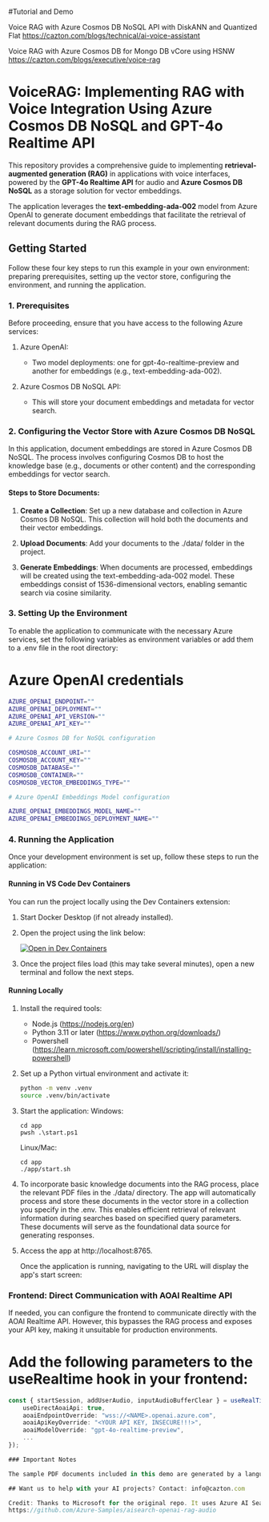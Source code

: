 #Tutorial and Demo

Voice RAG with Azure Cosmos DB NoSQL API with DiskANN and Quantized Flat
https://cazton.com/blogs/technical/ai-voice-assistant

Voice RAG with Azure Cosmos DB for Mongo DB vCore using HSNW
https://cazton.com/blogs/executive/voice-rag

# VoiceRAG: Implementing RAG with Voice Integration Using Azure Cosmos DB NoSQL and GPT-4o Realtime API

This repository provides a comprehensive guide to implementing **retrieval-augmented generation (RAG)** in applications with voice interfaces, powered by the **GPT-4o Realtime API** for audio and **Azure Cosmos DB NoSQL** as a storage solution for vector embeddings.

The application leverages the **text-embedding-ada-002** model from Azure OpenAI to generate document embeddings that facilitate the retrieval of relevant documents during the RAG process.

## Getting Started

Follow these four key steps to run this example in your own environment: preparing prerequisites,
setting up the vector store, configuring the environment, and running the application.

### 1. Prerequisites

Before proceeding, ensure that you have access to the following Azure services:

1. Azure OpenAI:

   - Two model deployments: one for gpt-4o-realtime-preview and another for embeddings (e.g., text-embedding-ada-002).

2. Azure Cosmos DB NoSQL API:
   - This will store your document embeddings and metadata for vector search.

### 2. Configuring the Vector Store with Azure Cosmos DB NoSQL

In this application, document embeddings are stored in Azure Cosmos DB NoSQL. The process involves configuring
Cosmos DB to host the knowledge base (e.g., documents or other content) and the corresponding embeddings for vector search.

#### Steps to Store Documents:

1. **Create a Collection**: Set up a new database and collection in Azure Cosmos DB NoSQL. This collection will hold both the documents and their vector embeddings.

2. **Upload Documents**: Add your documents to the ./data/ folder in the project.

3. **Generate Embeddings**: When documents are processed, embeddings will be created using the text-embedding-ada-002 model. These embeddings consist of 1536-dimensional vectors, enabling semantic search via cosine similarity.

### 3. Setting Up the Environment

To enable the application to communicate with the necessary Azure services, set the following variables as environment variables or add them to a .env file in the root directory:

# Azure OpenAI credentials

```bash
AZURE_OPENAI_ENDPOINT=""
AZURE_OPENAI_DEPLOYMENT=""
AZURE_OPENAI_API_VERSION=""
AZURE_OPENAI_API_KEY=""

# Azure Cosmos DB for NoSQL configuration

COSMOSDB_ACCOUNT_URI=""
COSMOSDB_ACCOUNT_KEY=""
COSMOSDB_DATABASE=""
COSMOSDB_CONTAINER=""
COSMOSDB_VECTOR_EMBEDDINGS_TYPE=""

# Azure OpenAI Embeddings Model configuration

AZURE_OPENAI_EMBEDDINGS_MODEL_NAME=""
AZURE_OPENAI_EMBEDDINGS_DEPLOYMENT_NAME=""
```

### 4. Running the Application

Once your development environment is set up, follow these steps to run the application:

#### Running in VS Code Dev Containers

You can run the project locally using the Dev Containers extension:

1. Start Docker Desktop (if not already installed).

2. Open the project using the link below:

   [![Open in Dev Containers](https://img.shields.io/static/v1?style=for-the-badge&label=Dev%20Containers&message=Open&color=blue&logo=visualstudiocode)](https://vscode.dev/redirect?url=vscode://ms-vscode-remote.remote-containers/cloneInVolume?url=https://github.com/azure-samples/aisearch-openai-rag-audio)

3. Once the project files load (this may take several minutes), open a new terminal and follow the next steps.

#### Running Locally

1. Install the required tools:

   - Node.js (https://nodejs.org/en)
   - Python 3.11 or later (https://www.python.org/downloads/)
   - Powershell (https://learn.microsoft.com/powershell/scripting/install/installing-powershell)

2. Set up a Python virtual environment and activate it:

   ```bash
   python -m venv .venv
   source .venv/bin/activate
   ```

3. Start the application:
   Windows:

   ```
   cd app
   pwsh .\start.ps1
   ```

   Linux/Mac:

   ```
   cd app
   ./app/start.sh
   ```

4. To incorporate basic knowledge documents into the RAG process, place the relevant PDF files in the ./data/ directory. The app will automatically process and store these documents in the vector store in a collection you specify in the .env. This enables efficient retrieval of relevant information during searches based on specified query parameters. These documents will serve as the foundational data source for generating responses.

5. Access the app at http://localhost:8765.

   Once the application is running, navigating to the URL will display the app's start screen:

### Frontend: Direct Communication with AOAI Realtime API

If needed, you can configure the frontend to communicate directly with the AOAI Realtime API. However, this bypasses the RAG process and exposes your API key, making it unsuitable for production environments.

# Add the following parameters to the useRealtime hook in your frontend:

```typescript
const { startSession, addUserAudio, inputAudioBufferClear } = useRealTime({
    useDirectAoaiApi: true,
    aoaiEndpointOverride: "wss://<NAME>.openai.azure.com",
    aoaiApiKeyOverride: "<YOUR API KEY, INSECURE!!!>",
    aoaiModelOverride: "gpt-4o-realtime-preview",
    ...
});

### Important Notes

The sample PDF documents included in this demo are generated by a language model (Azure OpenAI Service) and are for demonstration purposes only. They do not reflect the opinions or beliefs of Cazton. Cazton makes no guarantees regarding the accuracy, completeness, or suitability of the information provided in this demo.

## Want us to help with your AI projects? Contact: info@cazton.com

Credit: Thanks to Microsoft for the original repo. It uses Azure AI Search. We have modified it to work with Azure Cosmos DB code.
https://github.com/Azure-Samples/aisearch-openai-rag-audio
```
